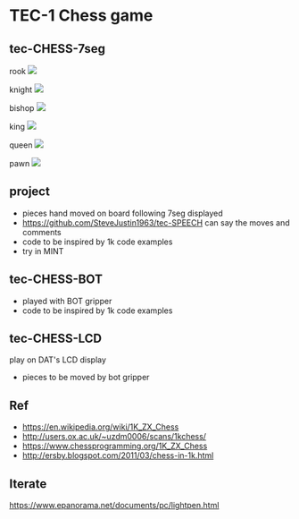 # TEC-1 Chess game

## tec-CHESS-7seg
rook ![](https://github.com/SteveJustin1963/tec-CHESS-7seg/blob/master/pics/rook.png)

knight ![](https://github.com/SteveJustin1963/tec-CHESS-7seg/blob/master/pics/knight.png)

bishop ![](https://github.com/SteveJustin1963/tec-CHESS-7seg/blob/master/pics/bishop.png)

king ![](https://github.com/SteveJustin1963/tec-CHESS-7seg/blob/master/pics/king.png)

queen ![](https://github.com/SteveJustin1963/tec-CHESS-7seg/blob/master/pics/queen.png)

pawn ![](https://github.com/SteveJustin1963/tec-CHESS-7seg/blob/master/pics/pawn.png)

## project
- pieces hand moved on board following 7seg displayed
- https://github.com/SteveJustin1963/tec-SPEECH can say the moves and comments
- code to be inspired by 1k code examples
- try in MINT

## tec-CHESS-BOT
- played with BOT gripper 
- code to be inspired by 1k code examples



## tec-CHESS-LCD 
play on DAT's LCD display
* pieces to be moved by bot gripper







## Ref

- https://en.wikipedia.org/wiki/1K_ZX_Chess
- http://users.ox.ac.uk/~uzdm0006/scans/1kchess/
- https://www.chessprogramming.org/1K_ZX_Chess
- http://ersby.blogspot.com/2011/03/chess-in-1k.html

## Iterate
https://www.epanorama.net/documents/pc/lightpen.html


